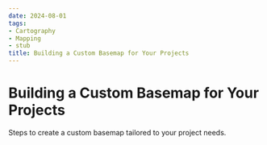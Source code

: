```yaml
---
date: 2024-08-01
tags:
- Cartography
- Mapping
- stub
title: Building a Custom Basemap for Your Projects
---
```


# Building a Custom Basemap for Your Projects

Steps to create a custom basemap tailored to your project needs.
